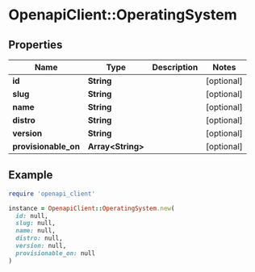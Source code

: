 # OpenapiClient::OperatingSystem

## Properties

| Name | Type | Description | Notes |
| ---- | ---- | ----------- | ----- |
| **id** | **String** |  | [optional] |
| **slug** | **String** |  | [optional] |
| **name** | **String** |  | [optional] |
| **distro** | **String** |  | [optional] |
| **version** | **String** |  | [optional] |
| **provisionable_on** | **Array&lt;String&gt;** |  | [optional] |

## Example

```ruby
require 'openapi_client'

instance = OpenapiClient::OperatingSystem.new(
  id: null,
  slug: null,
  name: null,
  distro: null,
  version: null,
  provisionable_on: null
)
```

